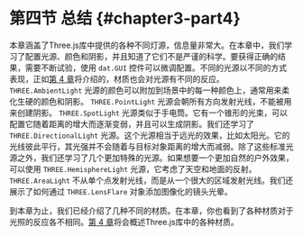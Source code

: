 # 第四节 总结 {#chapter3-part4}

本章涵盖了Three.js库中提供的各种不同灯源，信息量非常大。在本章中，我们学习了配置光源、颜色和阴影，并且知道了它们不是严谨的科学。要获得正确的结果，需要不断试验，使用 `dat.GUI` 控件可以微调配置。不同的光源以不同的方式表现，正如[第 4 章](/docs/chapter4/)将介绍的，材质也会对光源有不同的反应。 `THREE.AmbientLight` 光源的颜色可以附加到场景中的每一种颜色上，通常用来柔化生硬的颜色和阴影。 `THREE.PointLight` 光源会朝所有方向发射光线，不能被用来创建阴影。 `THREE.SpotLight` 光源类似于手电筒。它有一个锥形的光束，可以配置它随着距离的增大而逐渐变弱，并且可以生成阴影。我们还学习了 `THREE.DirectionalLight` 光源。这个光源相当于远光的效果，比如太阳光。它的光线彼此平行，其光强并不会随着与目标对象距离的增大而减弱。除了这些标准光源之外，我们还学习了几个更加特殊的光源。如果想要一个更加自然的户外效果，可以使用 `THREE.HemisphereLight` 光源，它考虑了天空和地面的反射。 `THREE.AreaLight` 不从单个点发射光线，而是从一个很大的区域发射光线。我们还展示了如何通过 `THREE.LensFlare` 对象添加图像化的镜头光晕。

到本章为止，我们已经介绍了几种不同的材质。在本章，你也看到了各种材质对于光照的反应各不相同。[第 4 章](/docs/chapter4/)将会概述Three.js库中的各种材质。
